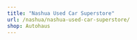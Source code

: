 ```yaml
---
title: "Nashua Used Car Superstore"
url: /nashua/nashua-used-car-superstore/
shop: Autohaus
---
```

